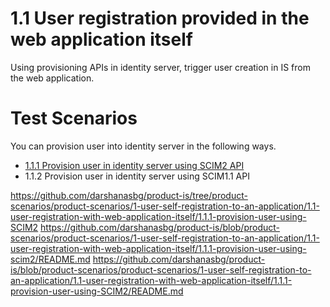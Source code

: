 # 1.1 User registration provided in the web application itself

Using provisioning APIs in identity server, trigger user creation in IS from the web application. 

# Test Scenarios
You can provision user into identity server in the following ways. 

- [1.1.1 Provision user in identity server using SCIM2 API](1.1.1-provision-user-using-scim2/README.md)
- 1.1.2 Provision user in identity server using SCIM1.1 API




https://github.com/darshanasbg/product-is/tree/product-scenarios/product-scenarios/1-user-self-registration-to-an-application/1.1-user-registration-with-web-application-itself/1.1.1-provision-user-using-SCIM2
https://github.com/darshanasbg/product-is/blob/product-scenarios/product-scenarios/1-user-self-registration-to-an-application/1.1-user-registration-with-web-application-itself/1.1.1-provision-user-using-scim2/README.md
https://github.com/darshanasbg/product-is/blob/product-scenarios/product-scenarios/1-user-self-registration-to-an-application/1.1-user-registration-with-web-application-itself/1.1.1-provision-user-using-SCIM2/README.md